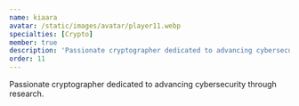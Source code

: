 ```yaml
---
name: kiaara
avatar: /static/images/avatar/player11.webp
specialties: [Crypto]
member: true
description: 'Passionate cryptographer dedicated to advancing cybersecurity through research.'
order: 11
---
```


Passionate cryptographer dedicated to advancing cybersecurity through research.
